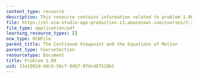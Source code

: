 ```yaml
---
content_type: resource
description: This resource contains information related to problem 1.00.
file: https://ol-ocw-studio-app-production.s3.amazonaws.com/courses/2-25-advanced-fluid-mechanics-fall-2013/31e1092d4dc550cf9db707dcd87518b2_MIT2_25F13_Problem_1.00.pdf
file_type: application/pdf
learning_resource_types: []
ocw_type: OCWFile
parent_title: The Continuum Viewpoint and the Equations of Motion
parent_type: CourseSection
resourcetype: Document
title: Problem 1.00
uid: 31e1092d-4dc5-50cf-9db7-07dcd87518b2
---
```


